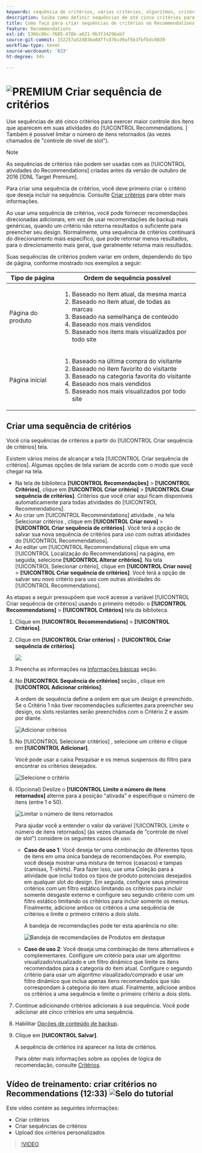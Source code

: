 ```yaml
---
keywords: sequência de critérios, vários critérios, algoritmos, critérios, critérios de recomendações, sequência, limite de itens retornados, controle de nível de slot, slot
description: Saiba como definir sequências de até cinco critérios para exercer maior controle dos itens que aparecem no Adobe [!DNL Target] Atividades do Recommendations .
title: Como faço para criar sequências de critérios no Recommendations?
feature: Recommendations
exl-id: 5366c86c-7685-478b-a621-9b3f24296ab7
source-git-commit: 152257a52d836a88ffcd76cd9af5b3fbfbdc0839
workflow-type: tm+mt
source-wordcount: '833'
ht-degree: 34%

---
```


# ![PREMIUM](/help/main/assets/premium.png) Criar sequência de critérios

Use sequências de até cinco critérios para exercer maior controle dos itens que aparecem em suas atividades do [!UICONTROL Recommendations. ] Também é possível limitar o número de itens retornados (às vezes chamados de &quot;controle de nível de slot&quot;).

>[!NOTE]
>
>As sequências de critérios não podem ser usadas com as [!UICONTROL atividades do Recommendations] criadas antes da versão de outubro de 2016 [!DNL Target Premium].

Para criar uma sequência de critérios, você deve primeiro criar o critério que deseja incluir na sequência. Consulte [Criar critérios](/help/main/c-recommendations/c-algorithms/create-new-algorithm.md) para obter mais informações.

Ao usar uma sequência de critérios, você pode fornecer recomendações direcionadas adicionais, em vez de usar recomendações de backup mais genéricas, quando um critério não retorna resultados o suficiente para preencher seu design. Normalmente, uma sequência de critérios continuará do direcionamento mais específico, que pode retornar menos resultados, para o direcionamento mais geral, que geralmente retorna mais resultados.

Suas sequências de critérios podem variar em ordem, dependendo do tipo de página, conforme mostrado nos exemplos a seguir:

| Tipo de página | Ordem de sequência possível |
| --- | --- |
| Página do produto | <ol><li>Baseado no item atual, da mesma marca</li><li>Baseado no item atual, de todas as marcas</li><li>Baseado na semelhança de conteúdo</li><li>Baseado nos mais vendidos</li><li>Baseado nos itens mais visualizados por todo site</li></ol> |
| Página inicial | <ol><li>Baseado na última compra do visitante </li><li>Baseado no item favorito do visitante</li><li>Baseado na categoria favorita do visitante</li><li>Baseado nos mais vendidos</li><li>Baseado nos mais visualizados por todo site</li></ol> |

## Criar uma sequência de critérios

Você cria sequências de critérios a partir do [!UICONTROL Criar sequência de critérios] tela.

Existem vários meios de alcançar a tela [!UICONTROL Criar sequência de critérios]. Algumas opções de tela variam de acordo com o modo que você chegar na tela.

* Na tela de biblioteca **[!UICONTROL Recomendações]** > **[!UICONTROL Critérios]**, clique em **[!UICONTROL Criar critério]** > **[!UICONTROL Criar sequência de critérios]**. Critérios que você criar aqui ficam disponíveis automaticamente para todas atividades do [!UICONTROL Recommendations].
* Ao criar um [!UICONTROL Recommendations] atividade , na tela Selecionar critérios , clique em **[!UICONTROL Criar novo]** > **[!UICONTROL Criar sequência de critérios]**. Você terá a opção de salvar sua nova sequência de critérios para uso com outras atividades do [!UICONTROL Recommendations].
* Ao editar um [!UICONTROL Recommendations] clique em uma [!UICONTROL Localização do Recommendations] na página, em seguida, selecione **[!UICONTROL Alterar critérios]**. Na tela [!UICONTROL Selecionar critério], clique em **[!UICONTROL Criar novo]** > **[!UICONTROL Criar sequência de critérios]**. Você terá a opção de salvar seu novo critério para uso com outras atividades do [!UICONTROL Recommendations].

As etapas a seguir pressupõem que você acesse a variável [!UICONTROL Criar sequência de critérios] usando o primeiro método: o **[!UICONTROL Recommendations]** > **[!UICONTROL Critérios]** tela da biblioteca.

1. Clique em **[!UICONTROL Recommendations]** > **[!UICONTROL Critérios]**.

1. Clique em **[!UICONTROL Criar critérios]** > **[!UICONTROL Criar sequência de critérios]**.

   ![](assets/CreateCriteriaSequence.png)

1. Preencha as informações na [Informações básicas](/help/main/c-recommendations/c-algorithms/create-new-algorithm.md#info) seção.

1. No **[!UICONTROL Sequência de critérios]** seção , clique em **[!UICONTROL Adicionar critérios]**.

   A ordem de sequência define a ordem em que um design é preenchido. Se o Critério 1 não tiver recomendações suficientes para preencher seu design, os slots restantes serão preenchidos com o Critério 2 e assim por diante.

   ![Adicionar critérios](/help/main/c-recommendations/c-algorithms/assets/add-criteria.png)

1. No [!UICONTROL Selecionar critérios] , selecione um critério e clique em **[!UICONTROL Adicionar]**.

   Você pode usar a caixa Pesquisar e os menus suspensos do filtro para encontrar os critérios desejados.

   ![Selecione o critério](/help/main/c-recommendations/c-algorithms/assets/select-criteria.png)

1. (Opcional) Deslize o **[!UICONTROL Limite o número de itens retornados]** alterne para a posição &quot;ativada&quot; e especifique o número de itens (entre 1 e 50).

   ![Limitar o número de itens retornados](/help/main/c-recommendations/c-algorithms/assets/limit-number.png)

   Para ajudar você a entender o valor da variável [!UICONTROL Limite o número de itens retornados] (às vezes chamada de &quot;controle de nível de slot&quot;) considere os seguintes casos de uso:

   * **Caso de uso 1**: Você deseja ter uma combinação de diferentes tipos de itens em uma única bandeja de recomendações. Por exemplo, você deseja mostrar uma mistura de ternos (casacos) e tampas (camisas, T-shirts). Para fazer isso, use uma Coleção para a atividade que inclui todos os tipos de produto potenciais desejados em qualquer slot do design. Em seguida, configure seus primeiros critérios com um filtro estático limitando os critérios para incluir somente desgaste externo e configure seu segundo critério com um filtro estático limitando os critérios para incluir somente os menus. Finalmente, adicione ambos os critérios a uma sequência de critérios e limite o primeiro critério a dois slots.

      A bandeja de recomendações pode ter esta aparência no site:

      ![Bandeja de recomendações de Produtos em destaque](/help/main/c-recommendations/c-algorithms/assets/featured-products.png)

   * **Caso de uso 2**: Você deseja uma combinação de itens alternativos e complementares. Configure um critério para usar um algoritmo visualizado/visualizado e um filtro dinâmico que limite os itens recomendados para a categoria do item atual. Configure o segundo critério para usar um algoritmo visualizado/comprado e usar um filtro dinâmico que inclua apenas itens recomendados que não correspondam à categoria do item atual. Finalmente, adicione ambos os critérios a uma sequência e limite o primeiro critério a dois slots.

1. Continue adicionando critérios adicionais à sua sequência. Você pode adicionar até cinco critérios em uma sequência.

1. Habilitar [Opções de conteúdo de backup](/help/main/c-recommendations/c-algorithms/create-new-algorithm.md#content).

1. Clique em **[!UICONTROL Salvar]**.

   A sequência de critérios irá aparecer na lista de critérios.

   Para obter mais informações sobre as opções de lógica de recomendação, consulte [Critérios](/help/main/c-recommendations/c-algorithms/algorithms.md).

## Vídeo de treinamento: criar critérios no Recommendations (12:33) ![Selo do tutorial](/help/main/assets/tutorial.png)

Este vídeo contém as seguintes informações:

* Criar critérios
* Criar sequências de critérios
* Upload dos critérios personalizados

>[!VIDEO](https://video.tv.adobe.com/v/27694?quality=12)
